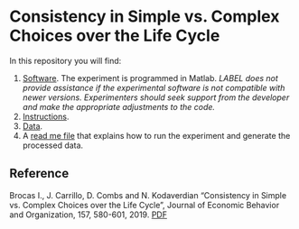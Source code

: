 # Consistency in Simple vs. Complex Choices over the Life Cycle

In this repository you will find:

1. [Software](https://github.com/labelinstitute/ageing/tree/main/GARP/Software). The experiment is programmed in Matlab. *LABEL does not provide assistance if the experimental software is not compatible with newer versions. Experimenters should seek support from the developer and make the appropriate adjustments to the code.*
2. [Instructions](https://raw.githubusercontent.com/labelinstitute/ageing/main/GARP/Instructions_GARP.pdf).
3. [Data](https://github.com/labelinstitute/ageing/blob/main/GARP/Data.xlsx).
4. A [read me file](https://github.com/labelinstitute/ageing/main/GARP/ReadMe_GARP.pdf) that explains how to run the experiment and generate the processed data.

## Reference
Brocas I., J. Carrillo, D. Combs and N. Kodaverdian “Consistency in Simple vs. Complex Choices over the Life Cycle”, Journal of Economic Behavior and Organization, 157, 580-601, 2019. [PDF](https://isabellebrocas.org/Research/GARP-OA.pdf)
